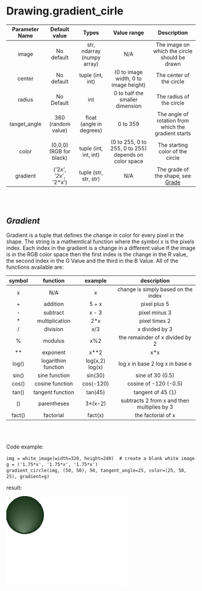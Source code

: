 # Drawing.gradient_cirle


| Parameter Name | Default value | Types | Value range | Description | 
| :---: | :---: | :---: | :---: | :---: |
|image |No default | str, ndarray (numpy array) | N/A  | The image on which the circle should be drawn |
| center | No default | tuple (int, int) | (0 to image width, 0 to image height)| The center of the circle|
|radius| No Default | int| 0 to half the smaller dimension | The radius of the circle|
| tanget_angle| 360 (random value)| float (angle in degrees) |  0 to 359| The angle of rotation from which the gradient starts|
| color | (0,0,0) (RGB for black)| tuple (int, int, int)| (0 to 255, 0 to 255, 0 to 255) depends on color space| The starting color of the circle|
|gradient | ('2*x', '2*x', '2*x')| tuple (str, str, str)| N/A| The grade of the shape, see [Grade](https://github.com/1937Elysium/Ovl-Python/new/master/English/ovl/Drawing#gradient)|

</br>
</br>

## *Gradient*
Gradient is a tuple that defines the change in color for every pixel in the shape.
The string is a mathemtical function where the symbol x is the pixels index.
Each index in the gradient is a change in a different value
If the image is in the RGB color space then the first index is the change in the R value,
the second index in the G Value and the third in the B Value.
All of the functions available are:

| symbol| function| example| description|
|:---:|:---:|:---:|:---:|
|x | N/A | x| change is simply based on the index|
|+| addition| 5 + x| pixel plus 5|
|-| subtract| x - 3| pixel minus 3|
|*| multiplication| 2*x| pixel times 2|
| / | division| x/3| x divided by 3|
|%| modulus| x%2| the remainder of x divided by 2|
|**| exponent| x**2| x*x|
|log()| logarithim function| log(x,2) log(x)| log x in base 2 log x in base e|
|sin()| sine function| sin(30)| sine of 30 (0.5)|
|cos()| cosine function| cos(-120)| cosine of -120 (-0.5)|
|tan()| tangent function| tan(45)| tangent of 45 (1)|
|()| parentheses| 3*(x-2)| subtracts 2 from x and then multiplies by 3|
|fact()| factorial| fact(x)| the factorial of x|

</br>
</br>

Code example:
```
img = white_image(width=320, height=240)  # create a blank white image
g = ('1.75*x', '1.75*x', '1.75*x')
gradient_circle(img, (50, 50), 50, tangent_angle=25, color=(25, 50, 25), gradient=g)

```

result:

![](https://github.com/1937Elysium/Ovl-Python/blob/master/Pictures/Sample%20Pictures/gradient_circle.png)

